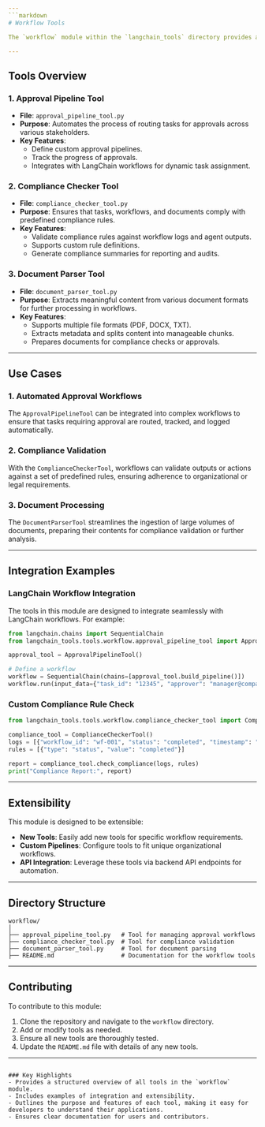 ```yaml
---
```markdown
# Workflow Tools

The `workflow` module within the `langchain_tools` directory provides a suite of tools for managing and automating workflows in the system. These tools enable the approval, compliance checking, and document parsing processes to be seamlessly integrated into LangChain-based workflows, ensuring that tasks can be executed efficiently and with traceable compliance.

---
```


## Tools Overview

### 1. **Approval Pipeline Tool**
   - **File**: `approval_pipeline_tool.py`
   - **Purpose**: Automates the process of routing tasks for approvals across various stakeholders.
   - **Key Features**:
     - Define custom approval pipelines.
     - Track the progress of approvals.
     - Integrates with LangChain workflows for dynamic task assignment.

### 2. **Compliance Checker Tool**
   - **File**: `compliance_checker_tool.py`
   - **Purpose**: Ensures that tasks, workflows, and documents comply with predefined compliance rules.
   - **Key Features**:
     - Validate compliance rules against workflow logs and agent outputs.
     - Supports custom rule definitions.
     - Generate compliance summaries for reporting and audits.

### 3. **Document Parser Tool**
   - **File**: `document_parser_tool.py`
   - **Purpose**: Extracts meaningful content from various document formats for further processing in workflows.
   - **Key Features**:
     - Supports multiple file formats (PDF, DOCX, TXT).
     - Extracts metadata and splits content into manageable chunks.
     - Prepares documents for compliance checks or approvals.

---

## Use Cases

### 1. **Automated Approval Workflows**
   The `ApprovalPipelineTool` can be integrated into complex workflows to ensure that tasks requiring approval are routed, tracked, and logged automatically.

### 2. **Compliance Validation**
   With the `ComplianceCheckerTool`, workflows can validate outputs or actions against a set of predefined rules, ensuring adherence to organizational or legal requirements.

### 3. **Document Processing**
   The `DocumentParserTool` streamlines the ingestion of large volumes of documents, preparing their contents for compliance validation or further analysis.

---

## Integration Examples

### LangChain Workflow Integration

The tools in this module are designed to integrate seamlessly with LangChain workflows. For example:

```python
from langchain.chains import SequentialChain
from langchain_tools.tools.workflow.approval_pipeline_tool import ApprovalPipelineTool

approval_tool = ApprovalPipelineTool()

# Define a workflow
workflow = SequentialChain(chains=[approval_tool.build_pipeline()])
workflow.run(input_data={"task_id": "12345", "approver": "manager@company.com"})
```

### Custom Compliance Rule Check

```python
from langchain_tools.tools.workflow.compliance_checker_tool import ComplianceCheckerTool

compliance_tool = ComplianceCheckerTool()
logs = [{"workflow_id": "wf-001", "status": "completed", "timestamp": "2025-01-25"}]
rules = [{"type": "status", "value": "completed"}]

report = compliance_tool.check_compliance(logs, rules)
print("Compliance Report:", report)
```

---

## Extensibility

This module is designed to be extensible:
- **New Tools**: Easily add new tools for specific workflow requirements.
- **Custom Pipelines**: Configure tools to fit unique organizational workflows.
- **API Integration**: Leverage these tools via backend API endpoints for automation.

---

## Directory Structure

```plaintext
workflow/
│
├── approval_pipeline_tool.py   # Tool for managing approval workflows
├── compliance_checker_tool.py  # Tool for compliance validation
├── document_parser_tool.py     # Tool for document parsing
├── README.md                   # Documentation for the workflow tools
```

---

## Contributing

To contribute to this module:
1. Clone the repository and navigate to the `workflow` directory.
2. Add or modify tools as needed.
3. Ensure all new tools are thoroughly tested.
4. Update the `README.md` file with details of any new tools.

---
```

### Key Highlights
- Provides a structured overview of all tools in the `workflow` module.
- Includes examples of integration and extensibility.
- Outlines the purpose and features of each tool, making it easy for developers to understand their applications.
- Ensures clear documentation for users and contributors.